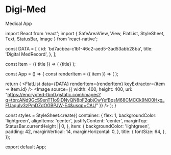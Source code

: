 # Digi-Med
Medical App

import React from 'react';
import { SafeAreaView, View, FlatList, StyleSheet, Text, StatusBar, Image } from 'react-native';
	
const DATA = [
  {
    id: 'bd7acbea-c1b1-46c2-aed5-3ad53abb28ba',
    title: 'Digital MedRecord',
  },
];

const Item = ({ title }) => (
  <View style={styles.item}>
    <Text style={styles.title}>{title}</Text>
  </View>
);

const App = () => {
  const renderItem = ({ item }) => (
    <Item title={item.title} />
  );

  return (
    <SafeAreaView style={styles.container}>
      <FlatList
        data={DATA}
        renderItem={renderItem}
        keyExtractor={item => item.id}
      />
      <Image source={{
        width: 400,
        height: 400,
        uri: "https://encrypted-tbn0.gstatic.com/images?q=tbn:ANd9GcS9enT11o9iDNvQN8pF2qbjCwYefBqsM68CMCCk9NO0Hxg_FUaquIv3zPmDZdOGBPJW-E4&usqp=CAU" }} 
      />
    </SafeAreaView>
  );
}

const styles = StyleSheet.create({
  container: {
    flex: 1,
    backgroundColor: 'lightgreen',
    alignItems: 'center',
    justifyContent: 'center',
    marginTop: StatusBar.currentHeight || 0,
  },
  item: {
    backgroundColor: 'lightgreen',
    padding: 42,
    marginVertical: 14,
    marginHorizontal: 0,
  },
  title: {
    fontSize: 64,
  },
});

export default App;

